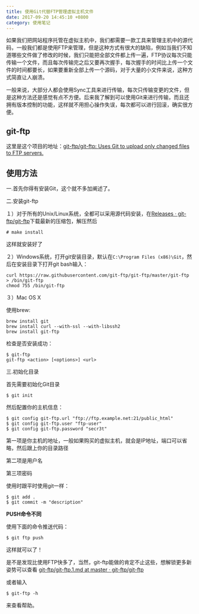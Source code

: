 ```yaml
---
title: 使用Git代替FTP管理虚拟主机文件
date: 2017-09-20 14:45:10 +0800
category: 使用笔记
---
```


如果我们把网站程序托管在虚拟主机中，我们都需要一款工具来管理主机中的源代码，一般我们都是使用FTP来管理，但是这种方式有很大的缺陷，例如当我们不知道哪些文件做了修改的时候，我们只能把全部文件都上传一遍，FTP协议每次只能传输一个文件，而且每次传输完之后又要再次握手，每次握手的时间比上传一个文件的时间都要长，如果要重新全部上传一个源码，对于大量的小文件来说，这种方式简直让人崩溃。

一般来说，大部分人都会使用Sync工具来进行传输，每次只传输变更的文件，但是这种方法还是感觉有点不方便。后来我了解到可以使用Git来进行传输，而且还拥有版本控制的功能，这样就不用担心操作失误，每次都可以进行回滚，确实很方便。

## git-ftp

这里是这个项目的地址：[git-ftp/git-ftp: Uses Git to upload only changed files to FTP servers.](https://github.com/git-ftp/git-ftp)


## 使用方法

一.首先你得有安装Git，这个就不多加阐述了。

二.安装git-ftp

１）对于所有的Unix/Linux系统，全都可以采用源代码安装，在[Releases · git-ftp/git-ftp](https://github.com/git-ftp/git-ftp/releases)下载最新的压缩包，解压然后

```
# make install
```

这样就安装好了

２）Windows系统，打开git安装目录，默认在`C:\Program Files (x86)\Git`，然后在安装目录下打开git bash输入：

```
curl https://raw.githubusercontent.com/git-ftp/git-ftp/master/git-ftp > /bin/git-ftp
chmod 755 /bin/git-ftp
```

３）Mac OS X

使用brew:


```
brew install git
brew install curl --with-ssl --with-libssh2
brew install git-ftp
```

检查是否安装成功：

```
$ git-ftp   
git-ftp <action> [<options>] <url>
```

三.初始化目录

首先需要初始化Git目录

```
$ git init
```

然后配置你的主机信息：

```
$ git config git-ftp.url "ftp://ftp.example.net:21/public_html"
$ git config git-ftp.user "ftp-user"
$ git config git-ftp.password "secr3t"
```


第一项是你主机的地址，一般如果购买的虚拟主机，就会是IP地址，端口可以省略，然后跟上你的目录路径

第二项是用户名

第三项密码


使用时跟平时使用git一样：

```
$ git add .
$ git commit -m "description"
```

**PUSH命令不同**

使用下面的命令推送代码：

```
$ git ftp push
```


这样就可以了！

是不是发现比使用FTP快多了，当然，git-ftp能做的肯定不止这些，想解锁更多新姿势可以查看
[git-ftp/git-ftp.1.md at master · git-ftp/git-ftp](https://github.com/git-ftp/git-ftp/blob/master/man/git-ftp.1.md)

或者输入
```
$ git-ftp -h
```

来查看帮助。